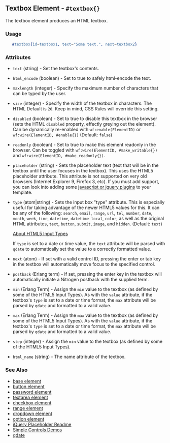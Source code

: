 <!-- dash: #textbox | Element | ###:Section -->


## Textbox Element - `#textbox{}`

  The textbox element produces an HTML textbox.

### Usage

```erlang
   #textbox{id=textbox1, text="Some text.", next=textbox2}
```

### Attributes

 * `text` (string) - Set the textbox's contents.
 
 * `html_encode` (boolean) - Set to true to safely html-encode the text.
 
 * `maxlength` (integer) - Specify the maximum number of characters that
    can be typed by the user.
 
 * `size` (integer) - Specify the width of the textbox in characters. The
    HTML Default is `20`. Keep in mind, CSS Rules will override this setting.
 
 * `disabled` (boolean) - Set to true to disable this textbox in the
    browser (sets the HTML `disabled` property, effectly greying out the
    element). Can be dynamically re-enabled with `wf:enable(ElementID)` or
    `wf:wire(ElementID, #enable{})` (Default: `false`)
 
 * `readonly` (boolean) - Set to true to make this element readonly in the
    browser. Can be toggled with `wf:wire(ElementID, #make_writable{})` and
    `wf:wire(ElementID, #make_readonly{})`.
 
 * `placeholder` (string) - Sets the placeholder text (text that will be
    in the textbox until the user focuses in the textbox). This uses the
    HTML5 placeholder attribute. This attribute is not supported on very old
    browsers (Internet Explorer 9, Firefox 3, etc).  If you must add support,
    you can look into adding some
    [javascript or jquery plugins](https://github.com/mathiasbynens/jquery-placeholder)
    to your template.

 * `type` (atom|string) - Sets the input box "type" attribute. This is
    especially useful for taking advantage of the newer HTML5 values for
    this. It can be any of the following: `search`, `email`, `range`, `url`,
    `tel`, `number`, `date`, `month`, `week`, `time`, `datetime`,
    `datetime-local`, `color`, as well as the original HTML attributes,
    `text`, `button`, `submit`, `image`, and `hidden`.  (Default: `text`)

    [About HTML5 Input Types](http://html5doctor.com/html5-forms-input-types/)

    If `type` is set to a date or time value, the `text` attribute will be
    parsed with `qdate` to automatically set the value to a correctly
    formatted value.

 * `next` (atom) - 
    If set with a valid control ID, pressing the enter or tab key in the 
    textbox will automatically move focus to the specified control.

 * `postback` (Erlang term) - 
    If set, pressing the enter key in the textbox will automatically
    initiate a Nitrogen postback with the supplied term.

 * `min` (Erlang Term) - Assign the `min` value to the textbox (as defined by
   some of the HTML5 Input Types). As with the `value` attribute, if the
   textbox's `type` is set to a date or time format, the `max` attribute will
   be parsed by `qdate` and formatted to a valid value.

 * `max` (Erlang Term) - Assign the `max` value to the textbox (as defined by
   some of the HTML5 Input Types). As with the `value` attribute, if the
   textbox's `type` is set to a date or time format, the `max` attribute will
   be parsed by `qdate` and formatted to a valid value.

 * `step` (integer) - Assign the `min` value to the textbox (as defined by
   some of the HTML5 Input Types).

 * `html_name` (string) - The name attribute of the textbox.

### See Also

 * [base element](./element_base.md)
 * [button element](./button.md)
 * [password element](./password.md)
 * [textarea element](./textarea.md)
 * [checkbox element](./checkbox.md)
 * [range element](./range.md)
 * [dropdown element](./dropdown.md)
 * [option element](./option.md)
 * [jQuery Placeholder Readme](https://github.com/mathiasbynens/jquery-placeholder)
 * [Simple Controls Demos](http://nitrogenproject.com/demos/simplecontrols)
 * [qdate](https://github.com/choptastic/qdate)
